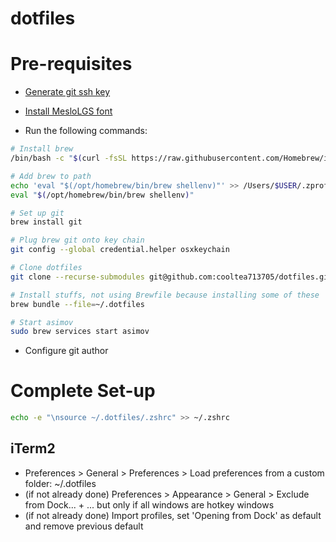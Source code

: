 # dotfiles

# Pre-requisites

* [Generate git ssh key](https://docs.github.com/en/authentication/connecting-to-github-with-ssh/generating-a-new-ssh-key-and-adding-it-to-the-ssh-agent)

* [Install MesloLGS font](https://github.com/romkatv/powerlevel10k#meslo-nerd-font-patched-for-powerlevel10k)

* Run the following commands:

```zsh
# Install brew
/bin/bash -c "$(curl -fsSL https://raw.githubusercontent.com/Homebrew/install/HEAD/install.sh)"

# Add brew to path
echo 'eval "$(/opt/homebrew/bin/brew shellenv)"' >> /Users/$USER/.zprofile
eval "$(/opt/homebrew/bin/brew shellenv)"

# Set up git
brew install git

# Plug brew git onto key chain
git config --global credential.helper osxkeychain

# Clone dotfiles
git clone --recurse-submodules git@github.com:cooltea713705/dotfiles.git ~/.dotfiles

# Install stuffs, not using Brewfile because installing some of these
brew bundle --file=~/.dotfiles

# Start asimov
sudo brew services start asimov

``` 

* Configure git author

# Complete Set-up
```zsh
echo -e "\nsource ~/.dotfiles/.zshrc" >> ~/.zshrc
```

## iTerm2

* Preferences > General > Preferences > Load preferences from a custom folder: ~/.dotfiles  
* (if not already done) Preferences > Appearance > General > Exclude from Dock... + ... but only if all windows are hotkey windows
* (if not already done) Import profiles, set 'Opening from Dock' as default and remove previous default
